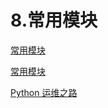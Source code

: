 # 8.常用模块

[常用模块](https://www.yuque.com/wslynn/python/epwop1)

[常用模块](http://www.sunrisenan.com/docs/python/mokuai.html#d6yhib)

[Python 运维之路](https://www.cnblogs.com/xiangsikai/p/8178925.html)
